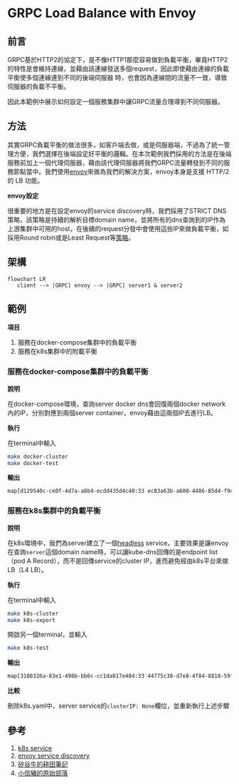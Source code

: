 # GRPC Load Balance with Envoy

## 前言

GRPC基於HTTP2的協定下，是不像HTTP1那麼容易做到負載平衡，畢竟HTTP2的特性是會維持連線，並藉由該連線發送多個request，因此即使藉由連線的負載平衡使多個連線連到不同的後端伺服器 時，也會因為連線間的流量不一致，導致伺服器的負載不平衡。

因此本範例中展示如何設定一個服務集群中讓GRPC流量合理導到不同伺服器。

## 方法

其實GRPC負載平衡的做法很多，如客戶端去做，或是伺服器端，不過為了統一管理方便，我們選擇在後端設定好平衡的邏輯。在本次範例我們採用的方法是在後端服務前加上一個代理伺服器，藉由該代理伺服器將我們GRPC流量轉發到不同的服務節點當中。我們使用[envoy](https://www.envoyproxy.io/)來做為我們的解決方案，envoy本身是支援 HTTP/2 的 LB 功能。

**envoy設定**

很重要的地方是在設定envoy的service discovery時，我們採用了STRICT DNS策略，該策略是持續的解析目標domain name，並將所有的dns查詢到的IP作為上游集群中可用的host，在後續的request分發中會使用這些IP來做負載平衡，如採用Round robin或是Least Request等[策略](https://cloudnative.to/envoy/api-v2/api/v2/cluster.proto.html?highlight=round_robin#enum-cluster-lbpolicy)。

## 架構

```mermaid
flowchart LR
   client --> |GRPC| envoy --> |GRPC| server1 & server2
```



## 範例

**項目**

1. 服務在docker-compose集群中的負載平衡
2. 服務在k8s集群中的附載平衡

### 服務在docker-compose集群中的負載平衡

**說明**

在docker-compose環境，查詢server docker dns會回復兩個docker network內的IP，分別對應到兩個server container，envoy藉由這兩個IP去進行LB。

**執行**

在terminal中輸入

``` bash
make docker-cluster
make docker-test
```

**輸出**

``` txt
map[d129540c-ce0f-4d7a-a8b4-ecdd435d4c40:33 ec83a63b-a600-4486-85d4-f945a98058c0:34 f119163f-0fb2-482e-9626-5a3f6eb784ac:33]
```

### 服務在k8s集群中的負載平衡

**說明**

在k8s環境中，我們為server建立了一個[headless](https://kubernetes.io/docs/concepts/services-networking/service/#headless-services) service，主要效果是讓envoy在查詢`server`這個domain name時，可以讓kube-dns回傳的是endpoint list（pod A Record），而不是回傳service的cluster IP，進而避免經由k8s平台來做LB（L4 LB）。

**執行**

在terminal中輸入

``` bash
make k8s-cluster
make k8s-export
```

開啟另一個terminal，並輸入

``` bash
make k8s-test
```

**輸出**

``` txt
map[3108326a-83e1-498b-bb6c-cc1da017e484:33 44775c38-d7e8-4f84-8818-59f0f856b77a:33 ed363094-39ac-4087-bfe3-3b14f6a50615:34]
```

**比較**

刪除k8s.yaml中，server service的`clusterIP: None`欄位，並重新執行上述步驟

## 參考

1. [k8s service](https://kubernetes.io/docs/concepts/services-networking/service)
2. [envoy service discovery](https://www.envoyproxy.io/docs/envoy/latest/intro/arch_overview/upstream/service_discovery)
3. [矽谷牛的耕田筆記](https://telegra.ph/Envoy-as-a-gRPC-Load-Balancer-in-Kubernetes-09-30)
4. [小信豬的原始部落](https://godleon.github.io/blog/Kubernetes/k8s-Service-Overview/)
